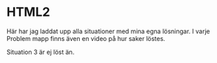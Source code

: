 # HTML2
Här har jag laddat upp alla situationer med mina egna lösningar.
I varje Problem mapp finns även en video på hur saker löstes.

Situation 3 är ej löst än.
